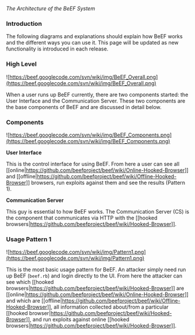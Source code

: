 _The Architecture of the BeEF System_

### Introduction ###

The following diagrams and explanations should explain how BeEF works and the different ways you can use it. This page will be updated as new functionality is introduced in each release.

### High Level ###

![https://beef.googlecode.com/svn/wiki/img/BeEF_Overall.png](https://beef.googlecode.com/svn/wiki/img/BeEF_Overall.png)

When a user runs up BeEF currently, there are two components started: the User Interface and the Communication Server. These two components are the base components of BeEF and are discussed in detail below. 

### Components ###

![https://beef.googlecode.com/svn/wiki/img/BeEF_Components.png](https://beef.googlecode.com/svn/wiki/img/BeEF_Components.png)

**User Interface**

This is the control interface for using BeEF. From here a user can see all [[online|https://github.com/beefproject/beef/wiki/Online-Hooked-Browser]] and [[offline|https://github.com/beefproject/beef/wiki/Offline-Hooked-Browser]] browsers, run exploits against them and see the results (Pattern 1). 

**Communication Server**

This guy is essential to how BeEF works. The Communication Server (CS) is the component that communicates via HTTP with the [[hooked browsers|https://github.com/beefproject/beef/wiki/Hooked-Browser]].

### Usage Pattern 1 ###

![https://beef.googlecode.com/svn/wiki/img/Pattern1.png](https://beef.googlecode.com/svn/wiki/img/Pattern1.png)

This is the most basic usage pattern for BeEF. An attacker simply need run up BeEF (`beef.rb`) and login directly to the UI. From here the attacker can see which [[hooked browsers|https://github.com/beefproject/beef/wiki/Hooked-Browser]] are [[online|https://github.com/beefproject/beef/wiki/Online-Hooked-Browser]] and which are [[offline|https://github.com/beefproject/beef/wiki/Offline-Hooked-Browser]], all information collected about/from a particular [[hooked browser|https://github.com/beefproject/beef/wiki/Hooked-Browser]], and run exploits against online [[hooked browsers|https://github.com/beefproject/beef/wiki/Hooked-Browser]]. 
